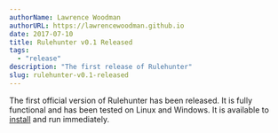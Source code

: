 ```yaml
---
authorName: Lawrence Woodman
authorURL: https://lawrencewoodman.github.io
date: 2017-07-10
title: Rulehunter v0.1 Released
tags:
  - "release"
description: "The first release of Rulehunter"
slug: rulehunter-v0.1-released
---
```


The first official version of Rulehunter has been released.  It is fully functional and has been tested on Linux and Windows.  It is available to [install](/docs/installation) and run immediately.
